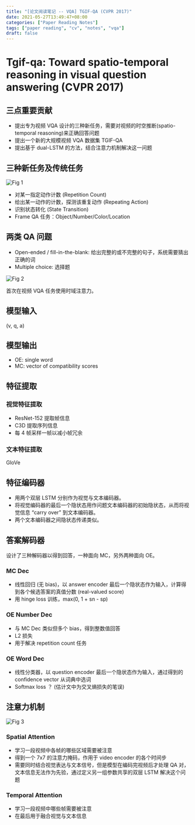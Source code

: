 ```yaml
---
title: "[论文阅读笔记 -- VQA] TGIF-QA (CVPR 2017)"
date: 2021-05-27T13:49:47+08:00
categories: ["Paper Reading Notes"]
tags: ["paper reading", "cv", "notes", "vqa"]
draft: false
---
```


# Tgif-qa: Toward spatio-temporal reasoning in visual question answering (CVPR 2017)

## 三点重要贡献
+ 提出专为视频 VQA 设计的三种新任务，需要对视频的时空推断(spatio-temporal reasoning)来正确回答问题
+ 提出一个新的大规模视频 VQA 数据集 TGIF-QA
+ 提出基于 dual-LSTM 的方法，结合注意力机制解决这一问题

## 三种新任务及传统任务

![Fig 1](/images/2021/PRN1/1.png)

+ 对某一指定动作计数 (Repetition Count)
+ 给出某一动作的计数，探测该重复动作 (Repeating Action)
+ 识别状态转化 (State Transition)
+ Frame QA 任务：Object/Number/Color/Location

## 两类 QA 问题
+ Open-ended / fill-in-the-blank: 给出完整的或不完整的句子，系统需要猜出正确的词
+ Multiple choice: 选择题

![Fig 2](/images/2021/PRN1/2.png)

首次在视频 VQA 任务使用时域注意力。  

## 模型输入
(v, q, a)

## 模型输出
+ OE: single word
+ MC: vector of compatibility scores

## 特征提取

### 视觉特征提取
+ ResNet-152 提取帧信息
+ C3D 提取序列信息
+ 每 4 帧采样一帧以减小帧冗余

### 文本特征提取
GloVe

## 特征编码器
+ 用两个双层 LSTM 分别作为视觉与文本编码器。  
+ 将视觉编码器的最后一个隐状态用作问题文本编码器的初始隐状态，从而将视觉信息 “carry over” 到文本编码器。  
+ 两个文本编码器之间隐状态传递类似。  

## 答案解码器
设计了三种解码器以得到回答，一种面向 MC，另外两种面向 OE。  

### MC Dec
+ 线性回归 (无 bias)，以 answer encoder 最后一个隐状态作为输入，计算得到各个候选答案的真值分数 (real-valued score)
+ 用 hinge loss 训练，max(0, 1 + sn - sp)

### OE Number Dec
+ 与 MC Dec 类似但多个 bias，得到整数值回答
+ L2 损失
+ 用于解决 repetition count 任务

### OE Word Dec
+ 线性分类器，以 question encoder 最后一个隐状态作为输入，通过得到的 confidence vector 从词典中选词
+ Softmax loss ？ (估计文中为交叉熵损失的笔误)

## 注意力机制

![Fig 3](/images/2021/PRN1/3.png)

### Spatial Attention
+ 学习一段视频中各帧的哪些区域需要被注意
+ 得到一个 7x7 的注意力掩码，作用于 video encoder 的各个时间步
+ 需要同时结合视觉表达与文本信号，但是模型在编码完视频后才处理 QA 对，文本信息无法作为先验，通过定义另一组参数共享的双层 LSTM 解决这个问题

### Temporal Attention
+ 学习一段视频中哪些帧需要被注意
+ 在最后用于融合视觉与文本信息
